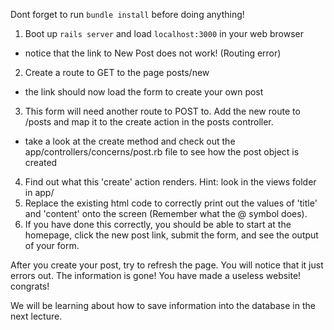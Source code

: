 Dont forget to run `bundle install` before doing anything!

1. Boot up `rails server` and load `localhost:3000` in your web browser
 - notice that the link to New Post does not work! (Routing error)
2. Create a route to GET to the page posts/new
 - the link should now load the form to create your own post
3. This form will need another route to POST to. Add the new route to /posts and map it to the create action in the posts controller.
 - take a look at the create method and check out the app/controllers/concerns/post.rb file to see how the post object is created
4. Find out what this 'create' action renders. Hint: look in the views folder in app/
5. Replace the existing html code to correctly print out the values of 'title' and 'content' onto the screen (Remember what the @ symbol does).
6. If you have done this correctly, you should be able to start at the homepage, click the new post link, submit the form, and see the output of your form.

After you create your post, try to refresh the page. You will notice that it just errors out. The information is gone! You have made a useless website! congrats!

We will be learning about how to save information into the database in the next lecture.
